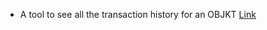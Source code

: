 * A tool to see all the transaction history for an OBJKT [Link](https://www.hicetnunc.xyz/objkt/25459)